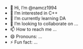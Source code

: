 - 👋 Hi, I’m @namcz1994
- 👀 I’m interested in C++
- 🌱 I’m currently learning DA
- 💞️ I’m looking to collaborate on ...
- 📫 How to reach me ...
- 😄 Pronouns: ...
- ⚡ Fun fact: ...

<!---
namcz1994/namcz1994 is a ✨ special ✨ repository because its `README.md` (this file) appears on your GitHub profile.
You can click the Preview link to take a look at your changes.
--->
